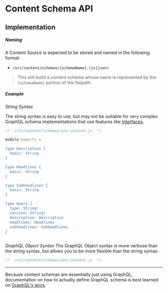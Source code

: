# Content Schema API

## Implementation

##### Naming

A Content Source is expected to be stored and named in the following format:

- `/src/content/schemas/{schemaName}.(js|json)`

> This will build a content schema whose name is represented by the `{schemaName}` portion of the filepath.

##### Example

*String Syntax*

The string syntax is easy to use, but may not be suitable for very complex GraphQL schema implementations that use features like [Interfaces](https://graphql.org/learn/schema/#interfaces).

```jsx
/*  /src/content/schemas/ans-content.js  */

module.exports = `

type Description {
  basic: String
}

type Headlines {
  basic: String
}

type Subheadlines {
  basic: String
}

type Query {
  type: String!
  version: String!
  description: Description
  headlines: Headlines
  subheadlines: Subheadlines
}
`
```

*GraphQL Object Syntax*
The GraphQL Object syntax is more verbose than the string syntax, but allows you to be more flexible than the string syntax.

```jsx
/*  /src/content/schemas/ans-content.js  */

```

-----

Because content schemas are essentially just using GraphQL, documentation on how to actually define GraphQL schema is best learned on [GraphQL's docs](https://graphql.org/learn/schema/).
